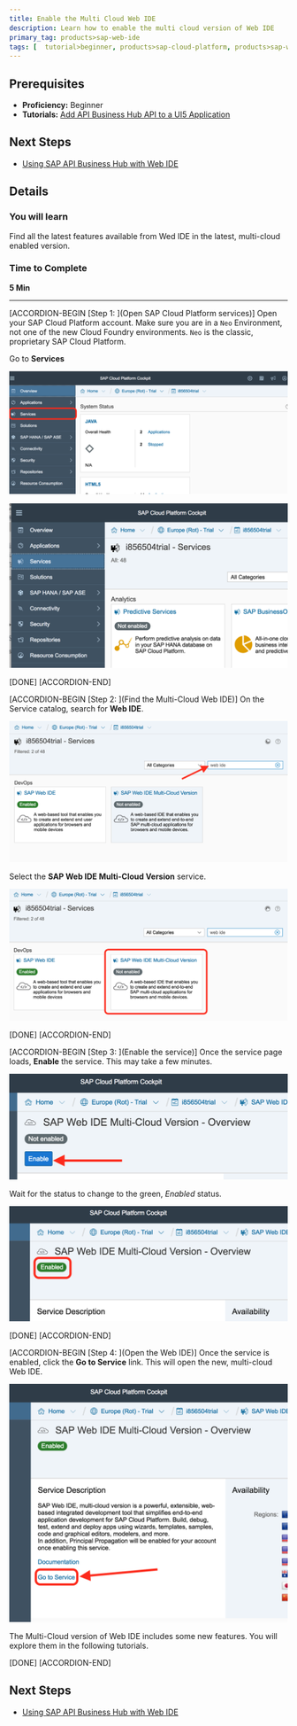 ```yaml
---
title: Enable the Multi Cloud Web IDE
description: Learn how to enable the multi cloud version of Web IDE
primary_tag: products>sap-web-ide
tags: [  tutorial>beginner, products>sap-cloud-platform, products>sap-web-ide ]
---
```


## Prerequisites  
 - **Proficiency:** Beginner
 - **Tutorials:** [Add API Business Hub API to a UI5 Application](https://www.sap.com/developer/tutorials/hcp-abh-api-ui5-app.html)


## Next Steps
 - [Using SAP API Business Hub with Web IDE](https://www.sap.com/developer/tutorials/webide-api-hub.html)

## Details
### You will learn  
Find all the latest features available from Wed IDE in the latest, multi-cloud enabled version.

### Time to Complete
**5 Min**

---

[ACCORDION-BEGIN [Step 1: ](Open SAP Cloud Platform services)]
Open your SAP Cloud Platform account. Make sure you are in a `Neo` Environment, not one of the new Cloud Foundry environments. `Neo` is the classic, proprietary SAP Cloud Platform.

Go to **Services**

![services location on SAP CP Home page](1.png)

![services page on SAP CP](2.png)

[DONE]
[ACCORDION-END]

[ACCORDION-BEGIN [Step 2: ](Find the Multi-Cloud Web IDE)]
On the Service catalog, search for **Web IDE**.

![search on SCP services page](3.png)

Select the **SAP Web IDE Multi-Cloud Version** service.

![sap web ide multi-cloud version](4.png)

[DONE]
[ACCORDION-END]


[ACCORDION-BEGIN [Step 3: ](Enable the service)]
Once the service page loads, **Enable** the service. This may take a few minutes.

![enable feature button for web ide](5.png)

Wait for the status to change to the green, _Enabled_ status.

![green enabled status icon](5b.png)

[DONE]
[ACCORDION-END]

[ACCORDION-BEGIN [Step 4: ](Open the Web IDE)]
Once the service is enabled, click the **Go to Service** link. This will open the new, multi-cloud Web IDE.

![go to service link location for web ide](6.png)

The Multi-Cloud version of Web IDE includes some new features. You will explore them in the following tutorials.

[DONE]
[ACCORDION-END]






## Next Steps
- [Using SAP API Business Hub with Web IDE](https://www.sap.com/developer/tutorials/webide-api-hub.html)
